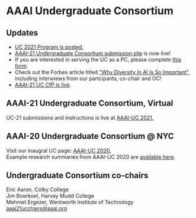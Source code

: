 # AAAI Undergraduate Consortium

## Updates
- [UC 2021 Program is posted.](./2021_schedule.md)
- [AAAI-21 Undergraduate Consortium submission site](https://cmt3.research.microsoft.com/AAAIUC2021) is now live!
- If you are interested in serving the UC as a PC, please complete [this form](https://bit.ly/AAAI21UCCfR).
- Check out the Forbes article titled ["Why Diversity In AI Is So Important"](https://www.forbes.com/sites/mariaklawe/2020/07/16/why-diversity-in-ai-is-so-important/#587435127f2b), including interwiews from our partcipants, 
co-chair and OC!
- [AAAI-21 UC CfP is live](https://aaai.org/Conferences/AAAI-21/undergraduate-consortium/).

## AAAI-21 Undergraduate Consortium, Virtual 
UC-21 submissions and instructions is live at [AAAI-UC 2021.](./2021.md)

## AAAI-20 Undergraduate Consortium @ NYC
Visit our inaugral UC page: [AAAI-UC 2020.](./2020.md)  
Example research summaries from AAAI-UC 2020 are [available here](https://aaai-uc.github.io/2020/AAAI20_UC_Proceedings.pdf).


## Undergraduate Consortium co-chairs
Eric Aaron, Colby College  
Jim Boerkoel, Harvey Mudd College  
Mehmet Ergezer, Wentworth Institute of Technology  
<aaai21ucchairs@aaai.org>
